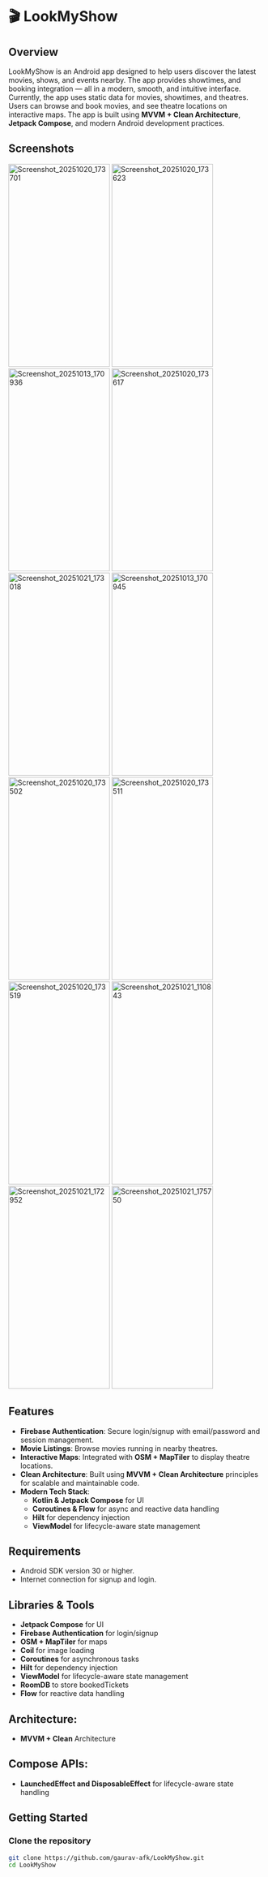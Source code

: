 # 🎬 LookMyShow

## Overview
LookMyShow is an Android app designed to help users discover the latest movies, shows, and events nearby. The app provides showtimes, and booking integration — all in a modern, smooth, and intuitive interface.  
Currently, the app uses static data for movies, showtimes, and theatres.
Users can browse and book movies, and see theatre locations on interactive maps. The app is built using **MVVM + Clean Architecture**, **Jetpack Compose**, and modern Android development practices.

## Screenshots
<img width="200" height="400" alt="Screenshot_20251020_173701" src="https://github.com/user-attachments/assets/c03fb430-6efc-4e77-a3b1-3a1216f56769" />
<img width="200" height="400" alt="Screenshot_20251020_173623" src="https://github.com/user-attachments/assets/2c204504-ba9b-436b-9cda-e5fe2b8d7596" />
<img width="200" height="400" alt="Screenshot_20251013_170936" src="https://github.com/user-attachments/assets/f61061b7-e6a9-445a-8ce4-a73f18380fac" />
<img width="200" height="400" alt="Screenshot_20251020_173617" src="https://github.com/user-attachments/assets/fa830724-7328-41e5-a7e9-6ac69659aa3c" />
<img width="200" height="400" alt="Screenshot_20251021_173018" src="https://github.com/user-attachments/assets/58d40181-1177-4f2a-8d08-78efc6e628ae" />
<img width="200" height="400" alt="Screenshot_20251013_170945" src="https://github.com/user-attachments/assets/66dca366-a564-43be-8838-ae693dcf2ff3" />
<img width="200" height="400" alt="Screenshot_20251020_173502" src="https://github.com/user-attachments/assets/ee30cae7-2fde-44da-8279-9e9500bb66e8" />
<img width="200" height="400" alt="Screenshot_20251020_173511" src="https://github.com/user-attachments/assets/c5a6a94b-980c-4018-a1e4-dc0f0a098894" />
<img width="200" height="400" alt="Screenshot_20251020_173519" src="https://github.com/user-attachments/assets/a317f398-d10c-41f3-8e08-ece56461530e" />
<img width="200" height="400" alt="Screenshot_20251021_110843" src="https://github.com/user-attachments/assets/78d55820-a341-4a9d-917a-6f18e9d7b230" />
<img width="200" height="400" alt="Screenshot_20251021_172952" src="https://github.com/user-attachments/assets/00d15587-1015-4acf-93aa-d6ab0c04c3f4" />
<img width="200" height="400" alt="Screenshot_20251021_175750" src="https://github.com/user-attachments/assets/d2bf40eb-1687-49f3-840b-1fea9048d853" />



## Features
- **Firebase Authentication**: Secure login/signup with email/password and session management.  
- **Movie Listings**: Browse movies running in nearby theatres.  
- **Interactive Maps**: Integrated with **OSM + MapTiler** to display theatre locations.  
- **Clean Architecture**: Built using **MVVM + Clean Architecture** principles for scalable and maintainable code.  
- **Modern Tech Stack**:  
  - **Kotlin & Jetpack Compose** for UI  
  - **Coroutines & Flow** for async and reactive data handling  
  - **Hilt** for dependency injection  
  - **ViewModel** for lifecycle-aware state management  

## Requirements
- Android SDK version 30 or higher.  
- Internet connection for signup and login.

## Libraries & Tools
- **Jetpack Compose** for UI  
- **Firebase Authentication** for login/signup  
- **OSM + MapTiler** for maps  
- **Coil** for image loading  
- **Coroutines** for asynchronous tasks
- **Hilt** for dependency injection  
- **ViewModel** for lifecycle-aware state management  
- **RoomDB** to store bookedTickets
- **Flow** for reactive data handling
  
## Architecture:
- **MVVM + Clean** Architecture

## Compose APIs:
- **LaunchedEffect and DisposableEffect** for lifecycle-aware state handling

## Getting Started

### Clone the repository
```bash
git clone https://github.com/gaurav-afk/LookMyShow.git
cd LookMyShow

